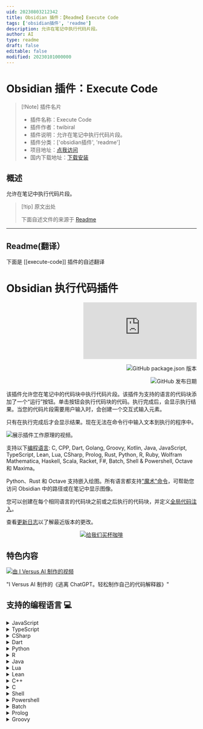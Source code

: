 ```yaml
---
uid: 20230803212342
title: Obsidian 插件：【Readme】Execute Code
tags: ['obsidian插件', 'readme']
description: 允许在笔记中执行代码片段。
author: AI
type: readme
draft: false
editable: false
modified: 20230101000000
---
```


# Obsidian 插件：Execute Code

> [!Note] 插件名片
> - 插件名称：Execute Code
> - 插件作者：twibiral
> - 插件说明：允许在笔记中执行代码片段。
> - 插件分类：['obsidian插件', 'readme']
> - 项目地址：[点我访问](https://github.com/twibiral/obsidian-execute-code)
> - 国内下载地址：[下载安装](https://pkmer.cn/products/plugin/pluginMarket/?execute-code)

## 概述

允许在笔记中执行代码片段。



> [!tip] 原文出处
> 
>下面自述文件的来源于 [Readme](https://ghproxy.net/https://raw.githubusercontent.com/twibiral/obsidian-execute-code/master/README.md)
> 

---

## Readme(翻译）

下面是 [[execute-code]] 插件的自述翻译



# Obsidian 执行代码插件

<div align='right'>



![Obsidian 下载量](https://img.shields.io/badge/dynamic/json?color=8572db&labelColor=1e1e1e&label=下载量&query=$['execute-code'].downloads&url=https://raw.githubusercontent.com/obsidianmd/obsidian-releases/master/community-plugin-stats.json) 

![GitHub package.json 版本](https://img.shields.io/github/package-json/version/twibiral/obsidian-execute-code?color=8572db&labelColor=1e1e1e&label=当前版本) 

![GitHub 发布日期](https://img.shields.io/github/release-date/twibiral/obsidian-execute-code?color=8572db&labelColor=1e1e1e&label=最新发布)



</div>



该插件允许您在笔记中的代码块中执行代码片段。该插件为支持的语言的代码块添加了一个“运行”按钮。单击按钮会执行代码块的代码。执行完成后，会显示执行结果。当您的代码片段需要用户输入时，会创建一个交互式输入元素。



只有在执行完成后才会显示结果。现在无法在命令行中输入文本到执行的程序中。



![展示插件工作原理的视频。](https://github.com/twibiral/obsidian-execute-code/blob/master/images/execute_code_example.gif?raw=true)



支持以下[编程语言](#supported-programming-languages-): C, CPP, Dart, Golang, Groovy, Kotlin, Java, JavaScript, TypeScript, Lean, Lua, CSharp, Prolog, Rust, Python, R, Ruby, Wolfram Mathematica, Haskell, Scala, Racket, F#, Batch, Shell & Powershell, Octave 和 Maxima。



Python、Rust 和 Octave 支持嵌入绘图。所有语言都支持["魔术"命令](#magic-commands-)，可帮助您访问 Obsidian 中的路径或在笔记中显示图像。



您可以创建在每个相同语言的代码块之前或之后执行的代码块，并定义[全局代码注入](#global-code-injection-and-reusing-code-blocks-)。



查看[更新日志](CHANGELOG.md)以了解最近版本的更改。



<div align='center'>



[![给我们买杯咖啡](https://img.shields.io/badge/-给我们买杯咖啡-gray?logo=buy-me-a-coffee)](https://www.buymeacoffee.com/timwibiral)

</div>

## 特色内容

[![由 I Versus AI 制作的视频](https://img.youtube.com/vi/eQz4eAW3ZDk/0.jpg)](https://www.youtube.com/watch?v=eQz4eAW3ZDk)



"I Versus AI 制作的《逃离 ChatGPT。轻松制作自己的代码解释器》"

## 支持的编程语言 💻

<details>
<summary>JavaScript</summary>

- 要求：已安装Node.js并在设置中设置了正确的路径。

```javascript
function hello(name) {
	console.log(`Hello ${name}!`);
}

hello("Bob")
```

- 默认情况下，JavaScript在笔记本模式下运行。您可以在设置中关闭此功能。

</details>
	
<details>
<summary>TypeScript</summary>

- 要求：已安装Node.js，然后在命令行中运行`npm install typescript -g`和`npm install ts-node -g`。（`-g`表示全局安装）
- 问题：如果您使用全局的node.js安装，但它无法正常工作，请尝试在设置中将`ts-node`路径设置为`npx ts-node`而不是`ts-node`。

```ts  
let message: string = 'Hello, World!';
console.log(message);  
```
</details>

<details>
<summary>CSharp</summary>

- 要求：安装dotnet core sdk并在命令行中运行`dotnet tool install -g dotnet-script`，然后配置dotnet-script的完整路径。

```cs 
Console.WriteLine("Hello, World!");  
```  
</details>

<details>
<summary>Dart</summary>

- 要求：已安装dart sdk并在设置中设置了正确的路径。

```dart
void main() {
  print("Hello World");
}
```
</details>

<details>
<summary>Python</summary>

- 要求：已安装Python并在设置中设置了正确的路径。

```python
def hello(name):
	print("Hello", name)

if __name__ == "__main__":
	hello("Eve")
```

- 默认情况下，Python在笔记本模式下运行。您可以在设置中关闭此功能。
- 默认情况下，使用matplotlib/seaborn绘制的图表会嵌入在笔记中。您可以在设置中关闭此功能。

```python
import seaborn as sns
import matplotlib.pyplot as plt
sns.set_style("darkgrid")
iris = sns.load_dataset('iris')
sns.FacetGrid(iris, hue ="species", height = 5)
		.map(plt.scatter, 'sepal_length', 'petal_length')
		.add_legend()

plt.show()
```

![嵌入图表的示例。](https://github.com/twibiral/obsidian-execute-code/blob/master/images/plotting_example.png?raw=true)
</details>	

<details>
<summary>R</summary>

- 要求：已安装R并在设置中设置了正确的路径。

```r
hello <- function(name){
	print(paste("Hello", name, sep = " "))
}

hello("Bob")
```
- 默认情况下，图表可以嵌入在笔记中。您可以在设置中关闭此功能。

```r
y = c(12, 15, 28, 17, 18)
x = 1:length(y)
plot(x, y, type="l")
```
</details>

<details>
<summary>Java</summary>

- 要求：已安装Java **11或更高版本**并在设置中设置了正确的路径。

```java
public class HelloWorld {
	public static void main(String[] args) {
		System.out.println("Hello World!");
	}
}
```
</details>

<details>
<summary>Lua</summary>

- 要求：安装lua并配置lua路径。

```lua
print('Hello, World!')
```
</details>

<details>
<summary>Lean</summary>

- 要求：安装lean并配置lean路径。

```lean
def main : IO Unit :=
  IO.println s!"Hello, World!"

#eval main
```
</details>

<details>
<summary>C++</summary>

- 要求：已安装[Cling](https://github.com/root-project/cling)并在设置中设置了正确的路径。
- 代码将逐行执行，无需主函数。

```cpp
#include <iostream>
#include <string>

using namespace std;

void hello(string name) {
	cout << "Hello " << name << "!\n";
}

hello("Alice);
```

- 可以通过在设置中切换选项来使用主函数作为入口点。

```cpp
#include <iostream>

void main() {
	std::cout << "Hello, World!" << std::endl;
}
```
</details>

<details>
<summary>C</summary>

- 要求：已安装[Cling](https://github.com/root-project/cling)并在设置中设置了正确的路径。
- 代码将逐行执行，无需主函数。

```c
#include <stdio.h>

printf("Hello, World!");
```

- 可以通过在设置中切换选项来使用主函数作为入口点。

```c
#include <stdio.h>

int main() {
	printf("Hello, World!");
	return 0;
}
```

</details>

<details>
<summary>Shell</summary>

- 要求：在设置中设置首选shell的路径。默认为Bash。（仅适用于Linux和macOS）

```shell
echo "Hello World!"
ls -la
```
</details>

<details>
<summary>Powershell</summary>

- 要求：用于在Windows上执行shell命令。默认为Powershell，但可以在设置中设置为首选shell。
- 在MacOS上：您可能需要在插件设置中将命令从`powershell`更改为`pwsh`。确保设置正确的路径。

```powershell
echo "Hello World!"
```

- 如果您喜欢批处理：在菜单中更改powershell的路径设置
![如何使用魔术命令的示例。](https://github.com/twibiral/obsidian-execute-code/blob/master/images/batch_settings.png?raw=true)
</details>


<details>
<summary>Batch</summary>

- **要求**：用于在Windows上执行批处理命令（也称为BAT或CMD）。默认为命令提示符，但可以在设置中设置为首选shell。
- **重要**：<br>
	百分号在批处理文件中用于表示命令行参数：例如%1，%2，... <br>
	在批处理文件中，两个百分号被视为单个百分号：例如%%f <br>
	在执行代码时，如果使用变量，请使用2个百分号。更多信息请参阅[此处](https://stackoverflow.com/questions/14509652/what-is-the-difference-between-and-in-a-cmd-file)<br>
	
```batch
ECHO Hello World!
```
</details>


<details>
<summary>Prolog</summary>

- 要求：无要求，使用[Tau-Prolog](https://github.com/tau-prolog/tau-prolog)工作。
- 重要提示：在代码块中的"`% query`"行之后添加您的查询，如下所示

```prolog
likes(john, pizza).
likes(john, cheese).
likes(jane, beer).

% query
likes(john, X).
```
</details>

<details>
<summary>Groovy</summary>

-

## 魔术命令 🪄

魔术命令是一些可以在代码块中使用的元命令。它们在源代码执行之前由插件处理。

支持以下魔术命令：

- `@vault_path`：将保险库路径插入为字符串（例如 "/User/path/to/vault"）
- `@vault_url`：将保险库 URL 插入为字符串（例如 "app://local/path/to/vault"）
- `@note_path`：将笔记路径插入为字符串（例如 "/User/path/to/vault/Note.md"）
- `@note_url`：将笔记 URL 插入为字符串（例如 "app://local/path/to/vault/Note.md"）
- `@title`：将笔记标题插入为字符串。
- `@show(ImagePath)`：在笔记中显示给定路径的图像。
- `@show(ImagePath, Width, Height)`：在笔记中显示给定路径的图像。
- `@show(ImagePath, Width, Height, Alignment[center|left|right])`：在笔记中显示给定路径的图像。
- `@html(HtmlSource)`：在笔记中显示 HTML。

（`@show(...)` 和 `@html(...)` 目前仅支持 JavaScript 和 Python。）
（旧命令 `@note` 和 `@vault` 仍然受支持，但可能在将来被移除。）

使用 Python 的魔术命令示例：

```python
print("保险库路径：", @vault_path)
print("保险库 URL：", @vault_url)

print("笔记路径：", @note_path)
print("笔记 URL：", @note_url)

print("笔记标题：", @title)
```

```python
@show("image.png")
@show("image.png", 100, 100)
@show("https://upload.wikimedia.org/wikipedia/commons/d/de/TestScreen_square.svg", 10%, 10%, "center")
```

```python
@html("<h1>HTML 标题</h1>")
@html('''
<svg width="100%" height="100%" viewBox="0 0 600 600" xmlns="http://www.w3.org/2000/svg" xmlns:xlink="http://www.w3.org/1999/xlink">
  <circle cx="300" cy="300" r="250" style="fill:peru;" />
  <circle cx="200" cy="250" r="50" style="fill:black;" />
  <circle cx="400" cy="250" r="50" style="fill:black;" />
  <circle cx="190" cy="230" r="20" style="fill:white;" />
  <circle cx="390" cy="230" r="20" style="fill:white;" />
  <circle cx="250" cy="400" r="85" style="fill:saddlebrown;" />
  <circle cx="350" cy="400" r="85" style="fill:saddlebrown;" />
  <ellipse cx="300" cy="380" rx="50" ry="35" style="fill:black;" />
  <ellipse cx="130" cy="100" rx="110" ry="70" style="fill:saddlebrown;"/>
<ellipse cx="470" cy="100" rx="110" ry="70" style="fill:saddlebrown;" />
</svg> 
''')
```

自己试试吧！

![使用魔术命令的示例](https://github.com/twibiral/obsidian-execute-code/blob/master/images/magic_example.png?raw=true)

在预览中运行 ⏩

在代码块中的语言名称前添加 `run-`（如下例所示）可以在预览中渲染代码块。
这样可以在预览中执行代码。

`````` 
```run-python
def hello(name):
    print("Hello", name)

if __name__ == "__main__":
    hello("Eve")
``````

## 代码块参数 🏷

代码块支持以`{key='value', otherkey=['val1', 'val2']}`的形式指定额外的参数。将它们添加到代码块中，如下所示：

``````
```python {label='my label'}
print('my labelled code block')
```
``````

全局代码注入和代码块重用 📘

有时，在每个相同语言的代码块之前或之后执行代码是很有帮助的。该插件以几种方式支持这一点：

### 设置中的全局注入

所有语言在设置中都有一个“全局注入”选项，允许按语言定义要添加到每个代码块顶部的代码。代码重用在所有语言中完全有效，并且所有现有的魔术命令，包括显示图像和内联绘图输出，都可以使用。这可以用于定义经常使用的函数或导入您喜欢的包或库。

### 全局的前置和后置代码块

您可以使用`pre`参数来创建在每个后续代码块之前执行的代码块：

``````
```python {pre}
import pandas as pd
```
``````

这个代码块会在您在笔记中定义的每个python代码块之前添加，并导入pandas包。

`post`代码块的工作方式相同，但是post代码块中的代码会在其他代码块之后执行。

前置/后置代码块只适用于在它们下面定义的代码块，并且只适用于相同语言的代码块。

您还可以同时指定前置和后置代码块，方法是使用`{pre, post}`。

注意，`pre`/`post`参数是特殊的，因为您不需要显式地指定键/值对，但如果您愿意，可以这样做：

`{pre}`等同于`{export='pre'}`，`{pre, post}`等同于`{export=['pre', 'post']}`。

### 标记的代码块

您可以使用`label='string'`参数为特定的代码块添加标签，然后在其他代码块中使用`import='string'`或`import=['string1', 'string2', ...]`参数显式导入它们，以便它们不会像预处理/后处理块一样自动导入：

`````

```python {label='block 1'}

print('running block 1')

```



```python {label='block 2'}

print('running block 2')

```



```python {import=['block 1', 'block 2']}

print('should run block 1 and 2')

```

`````



标记的代码块将在运行代码块之前执行，但在全局注入和预处理块之后。

### 忽略代码导出

如果您想要手动忽略代码块中的特定导出，例如预/后/全局导出，您可以使用`ignore`参数来实现，该参数接受`pre`、`post`、`global`、这三者中的任意一个的数组，或者`all`来忽略所有导出：

`````python {ignore='all'}
print('不应运行任何全局注入或预/后代码块')
```

`````python {ignore=['global', 'pre']}
print('不应运行任何预代码块或全局注入')
```
`````

### 笔记本模式

一些语言（目前支持JS和Python）支持*笔记本模式*。如果一个语言正在使用笔记本模式（可在设置中配置），那么给定文件中的所有代码块将在同一个环境中执行。

在一个代码块中定义的变量、函数等将在其他代码块中可用。代码块按需执行；文件中代码块的顺序不影响它们执行的顺序：

``````

```js

console.log(f)

```

```js

let f = 3;

```

``````

先运行第一个代码块，然后是第二个，再运行第一个，将得到：

```

Uncaught ReferenceError: f is not defined

undefined

3

```

要管理笔记本模式的打开运行时，可以使用命令面板中的“打开代码运行时管理”命令。从侧边栏窗口中，您可以停止内核。**注意：强制停止需要在Windows上使用`taskkill`，在Unix上使用`pkill`。99%的系统应该预装了这些工具：如果您的系统没有，请[提交一个问题](https://github.com/twibiral/obsidian-execute-code/issues/new/choose)**。

## 样式设置 🎨

该插件支持使用[Style Settings插件](https://github.com/mgmeyers/obsidian-style-settings)自定义样式。可以自定义代码块输出和错误的颜色。

## 安装 💾

在你的保险库中，转到设置 > 社区插件 > 浏览并搜索“执行代码”。选择插件，安装并激活它。

或者

点击[此链接](https://obsidian.md/plugins?search=execute%20code#)，然后点击“在 Obsidian 中打开”。

## 查找路径设置（例如 JavaScript | Node）

为了避免或解决由于路径错误而导致的错误。

（Mac 和 Windows 用户使用 'where'）---（对于 Linux 用户，将 'where' 替换为 'which'）

1. 在终端中输入 'where node'
   ![在终端中输入 'where node'](https://github.com/twibiral/obsidian-execute-code/blob/master/images/path_location_shell.png?raw=true)
2. 从终端中复制路径（例如 /opt/homebrew/bin/node）
3. 在设置中粘贴路径（例如 Node 路径）
   ![使用步骤 2 中的路径更新设置中的路径](https://github.com/twibiral/obsidian-execute-code/blob/master/images/path_location_settings.png?raw=true)

## 警告 ⚠

不要执行来自你不了解的源代码或者你不理解的代码。执行代码可能会造成无法修复的损害。

## 已知问题 🛠

- 在Linux上，使用Snap/Flatpak/AppImage安装的Obsidian运行在一个隔离的环境中。因此，它们将无法访问您安装的任何程序。如果您使用的是Linux，请确保安装`.deb`版本的Obsidian。如果您的发行版不兼容`.deb`文件，可能会出现问题。
- 切换主题后缺少`运行`按钮：尝试关闭并重新打开您的笔记，并等待几分钟。似乎obsidian在主题切换后没有调用后处理器。
- 如果文件中包含重复的代码块，则可能不会执行预处理块/后处理块。
- 在Python中，当笔记本模式打开时，嵌入的绘图可能无法关闭。

## 未来工作 📑

- 类似于Jupyter的笔记本模式
- 执行失败时的错误警告（例如，当未安装Python时）
- 测试此插件与dataview的组合是否有效。

## 贡献 🤝

欢迎所有的贡献。只需创建一个合并请求或发送电子邮件给我：tim.wibiral(at)uni-ulm.de

如果您想要帮助，未来工作中的要点是一个很好的起点。

## 贡献者 ♥

<a href="https://github.com/twibiral/obsidian-execute-code/graphs/contributors">
  <img alt="List of contributors to this project." src="https://contrib.rocks/image?repo=twibiral/obsidian-execute-code" />
</a>

<sub>使用[contrib.rocks](https://contrib.rocks)制作。</sub>



